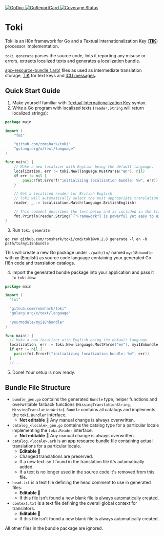 <a href="https://pkg.go.dev/github.com/romshark/toki">
    <img src="https://godoc.org/github.com/romshark/toki?status.svg" alt="GoDoc">
</a>
<a href="https://goreportcard.com/report/github.com/romshark/toki">
    <img src="https://goreportcard.com/badge/github.com/romshark/toki" alt="GoReportCard">
</a>
<a href='https://coveralls.io/github/romshark/toki?branch=main'>
    <img src='https://coveralls.io/repos/github/romshark/toki/badge.svg?branch=main&service=github' alt='Coverage Status' />
</a>

# Toki

Toki is an i18n framework for Go and a Textual Internationalization Key
([**TIK**](https://github.com/romshark/tik))
processor implementation.

`toki generate` parses the source code, lints it reporting any misuse or errors,
extracts localized texts and generates a localization bundle.

[app-resource-bundle (.arb)](https://github.com/google/app-resource-bundle)
files as used as intermediate translation storage,
[TIK](https://github.com/romshark/tik) for text keys and
[ICU messages](https://unicode-org.github.io/icu/userguide/format_parse/messages/).

## Quick Start Guide

1. Make yourself familiar with
   [Textual Internationalization Key](https://github.com/romshark/tik) syntax.
2. Write a Go program with localized texts
   (`reader.String` will return localized strings):

```go
package main

import (
	"fmt"

	"github.com/romshark/toki"
	"golang.org/x/text/language"
)

func main() {
	// Make a new localizer with English being the default language.
	localization, err := toki.New(language.MustParse("en"), nil)
	if err != nil {
		panic(fmt.Errorf("initializing localization bundle: %w", err))
	}

	// Get a localized reader for British English.
	// Toki will automatically select the most appropriate translation catalog available.
	reader, _ := localization.Match(language.BritishEnglish)

	// This comment describes the text below and is included in the translator context.
	fmt.Println(reader.String(`{"Framework"} is powerful yet easy to use!`, "Toki"))
}
```

3. Run `toki generate`

```
go run github.com/romshark/toki/cmd/toki@v0.2.0 generate -l en -b path/to/myi18nbundle
```

This will create a new Go package under `./path/to/` named `myi18nbundle` with `en` (English)
as source code language containing your generated Go i18n code and translation catalogs.

4. Import the generated bundle package into your application and pass it to `toki.New`:

```go
package main

import (
  "fmt"

  "github.com/romshark/toki"
  "golang.org/x/text/language"
  
  "yourmodule/myi18nbundle"
)

func main() {
  // Make a new localizer with English being the default language.
  localization, err := toki.New(language.MustParse("en"), myi18nbundle.Bundle{})
  if err != nil {
    panic(fmt.Errorf("initializing localization bundle: %w", err))
  }
  //...
```

5. Done! Your setup is now ready.

## Bundle File Structure

- `bundle_gen.go` contains the generated `Bundle` type, helper functions and
  overwritable fallback functions (`MissingTranslationString`, `MissingTranslationWrite`).
  `Bundle` contains all catalogs and implements the `toki.Bundler` interface.
  - **Not editable** 🤖 Any manual change is always overwritten.
- `catalog_<locale>_gen.go` contains the catalog type for a particular locale
  implementing the `toki.Reader` interface.
  - **Not editable** 🤖 Any manual change is always overwritten.
- `catalog.<locale>.arb` is an app resource bundle file containing actual translations
  for a particular locale.
  - **Editable 📝**
  - Changed translations are preserved.
  - If a new text isn't found in the translation file it's automatically added.
  - If a text is no longer used in the source code it's removed from this file.
- `head.txt` is a text file defining the head comment to use in generated files.
  - **Editable 📝**
  - If this file isn't found a new blank file is always automatically created.
- `context.txt` is a text file defining the overall global context for translators.
  - **Editable 📝**
  - If this file isn't found a new blank file is always automatically created.

All other files in the bundle package are ignored.
